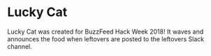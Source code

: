 # Lucky Cat

Lucky Cat was created for BuzzFeed Hack Week 2018! It waves and announces the food when leftovers are posted to the leftovers Slack channel.


